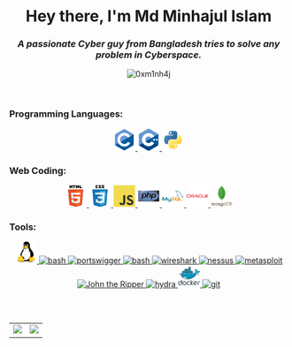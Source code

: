 <h1 align="center"><b>Hey there, I'm Md Minhajul Islam</b></h1>
<h3 align="center"><b><i>A passionate Cyber guy from Bangladesh tries to solve any problem in Cyberspace.</i></b></h3>

<p align="center"> <img src="https://komarev.com/ghpvc/?username=0xm1nh4j&label=Profile%20views&color=0e75b6&style=flat" alt="0xm1nh4j" /> </p>

<p align="left"> <a href="https://twitter.com/" target="blank"><img src="https://img.shields.io/twitter/follow/?logo=twitter&style=for-the-badge" alt="" /></a> </p>

<p align="left">
</p>

<h3 align="left">Programming Languages:</h3>

<p align="center">
<a href="https://www.cprogramming.com/" target="_blank" rel="noreferrer"> <img src="https://raw.githubusercontent.com/devicons/devicon/master/icons/c/c-original.svg" alt="c" width="40" height="40"/> </a> <a href="https://www.w3schools.com/cpp/" target="_blank" rel="noreferrer"> <img src="https://raw.githubusercontent.com/devicons/devicon/master/icons/cplusplus/cplusplus-original.svg" alt="cplusplus" width="40" height="40"/> </a> <a href="https://www.python.org" target="_blank" rel="noreferrer"> <img src="https://raw.githubusercontent.com/devicons/devicon/master/icons/python/python-original.svg" alt="python" width="40" height="40"/> </a>  

</p>

<h3> Web Coding:</h3>

<p align="center">  <a href="https://www.w3.org/html/" target="_blank" rel="noreferrer"> <img src="https://raw.githubusercontent.com/devicons/devicon/master/icons/html5/html5-original-wordmark.svg" alt="html5" width="40" height="40"/> </a><a href="https://www.w3schools.com/css/" target="_blank" rel="noreferrer"> <img src="https://raw.githubusercontent.com/devicons/devicon/master/icons/css3/css3-original-wordmark.svg" alt="css3" width="40" height="40"/> </a> <a href="https://developer.mozilla.org/en-US/docs/Web/JavaScript" target="_blank" rel="noreferrer"> <img src="https://raw.githubusercontent.com/devicons/devicon/master/icons/javascript/javascript-original.svg" alt="javascript" width="40" height="40"/> </a> <a href="https://www.php.net" target="_blank" rel="noreferrer"> <img src="https://raw.githubusercontent.com/devicons/devicon/master/icons/php/php-original.svg" alt="php" width="40" height="40"/> </a>  <a href="https://www.mysql.com/" target="_blank" rel="noreferrer"> <img src="https://raw.githubusercontent.com/devicons/devicon/master/icons/mysql/mysql-original-wordmark.svg" alt="mysql" width="40" height="40"/> </a> <a href="https://www.oracle.com/" target="_blank" rel="noreferrer"> <img src="https://raw.githubusercontent.com/devicons/devicon/master/icons/oracle/oracle-original.svg" alt="oracle" width="40" height="40"/> </a> <a href="https://www.mongodb.com/" target="_blank" rel="noreferrer"> <img src="https://raw.githubusercontent.com/devicons/devicon/master/icons/mongodb/mongodb-original-wordmark.svg" alt="mongodb" width="40" height="40"/> </a> 
</p>

<h3> Tools:</h3>



<p align="center"> <a href="https://www.linux.org/" target="_blank" rel="noreferrer"> <img src="https://raw.githubusercontent.com/devicons/devicon/master/icons/linux/linux-original.svg" alt="linux" width="40" height="40"/> </a> <a href="https://www.gnu.org/software/bash/" target="_blank" rel="noreferrer"> <img src="https://www.svgrepo.com/show/353478/bash-icon.svg" alt="bash" width="40" height="40"/> </a> <a href="[[https://portswigger.net/burp](https://portswigger.net/burp)](https://portswigger.net/burp)" target="_blank" rel="noreferrer"> <img src="https://w7.pngwing.com/pngs/286/446/png-transparent-burp-suite-macos-bigsur-icon-thumbnail.png" alt="portswigger" width="40" height="40"/> </a> 
<a href="https://nmap.org/" target="_blank" rel="noreferrer"> <img src="https://cdn-js-head.geekeries.org/wp-content/uploads/2016/03/nmap-logo-256x256.png" alt="bash" width="40" height="40"/> </a> <a href="https://www.wireshark.org/" target="_blank" rel="noreferrer"> <img src="https://icons.iconarchive.com/icons/bokehlicia/captiva/256/wireshark-icon.png" alt="wireshark" width="40" height="40"/> </a> <a href="https://www.tenable.com/" target="_blank" rel="noreferrer"> <img src="https://tryhackme-images.s3.amazonaws.com/room-icons/2fc9d2bc41c0ad97d655ed460ea44fca.png" alt="nessus" width="40" height="40"/> </a> <a href="https://www.metasploit.com/" target="_blank" rel="noreferrer"> <img src="https://alternative.me/media/256/metasploit-icon-ngmx1xgzh3bxzt66-c.png" alt="metasploit" width="40" height="40"/> </a> <a href="https://github.com/openwall/john" target="_blank" rel="noreferrer"> <img src="https://i.pinimg.com/736x/43/21/51/432151e982e61d1cf5323cb8781864f8--kali-linux-hacks-tor.jpg" alt="John the Ripper" width="40" height="40"/> </a> <a href="https://www.kali.org/tools/hydra/" target="_blank" rel="noreferrer"> <img src="https://gitlab.com/uploads/-/system/project/avatar/11903779/kali-hydra.png" alt="hydra" width="40" height="40"/> </a> <a href="https://www.docker.com/" target="_blank" rel="noreferrer"> <img src="https://raw.githubusercontent.com/devicons/devicon/master/icons/docker/docker-original-wordmark.svg" alt="docker" width="40" height="40"/> </a> <a href="https://git-scm.com/" target="_blank" rel="noreferrer"> <img src="https://www.vectorlogo.zone/logos/git-scm/git-scm-icon.svg" alt="git" width="40" height="40"/> </a>
  </p>


<br> <br>

<p>
<a href="https://github.com/0xm1nh4j">
  <table  style="border-color:#000;">
    <tr>
      <td>
  <img height="180em" src="https://github-readme-stats.vercel.app/api?username=0xm1nh4j&theme=blue-green&show_icons=true" style="pointer-events: none;" />
      </td>
      <td>
  <img height="180em" src="https://github-readme-streak-stats.herokuapp.com/?user=0xm1nh4j&theme=blue-green" style="pointer-events: none;" />
      </td>
    </tr>
  </table>
</a>
</p>
